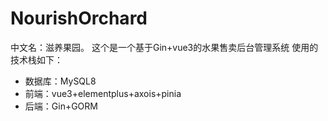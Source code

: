 # NourishOrchard
中文名：滋养果园。
这个是一个基于Gin+vue3的水果售卖后台管理系统
使用的技术栈如下：
+ 数据库：MySQL8
+ 前端：vue3+elementplus+axois+pinia
+ 后端：Gin+GORM

